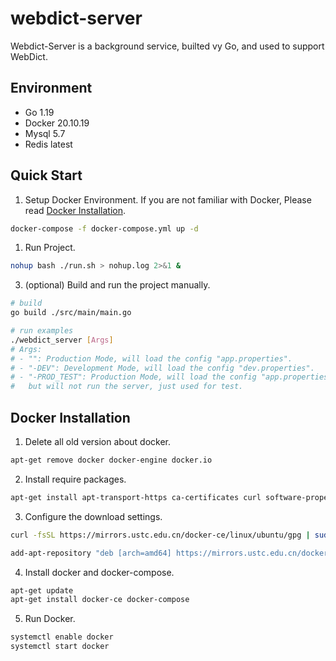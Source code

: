 # webdict-server

Webdict-Server is a background service, builted vy Go, and used to support WebDict.

## Environment

- Go 1.19
- Docker 20.10.19
- Mysql 5.7
- Redis latest

## Quick Start

1. Setup Docker Environment. If you are not familiar with Docker, Please read [Docker Installation](#Docker_Installation).

```sh
docker-compose -f docker-compose.yml up -d
```

1. Run Project.

```sh
nohup bash ./run.sh > nohup.log 2>&1 &
```

3. (optional) Build and run the project manually.

```sh
# build
go build ./src/main/main.go

# run examples
./webdict_server [Args]
# Args:
# - "": Production Mode, will load the config "app.properties".
# - "-DEV": Development Mode, will load the config "dev.properties".
# - "-PROD_TEST": Production Mode, will load the config "app.properties", 
#   but will not run the server, just used for test.
```

<a id="Docker_Installation"></a>
## Docker Installation

1. Delete all old version about docker.

```sh
apt-get remove docker docker-engine docker.io
```

2. Install require packages.

```sh
apt-get install apt-transport-https ca-certificates curl software-properties-common
```

3. Configure the download settings.

```sh
curl -fsSL https://mirrors.ustc.edu.cn/docker-ce/linux/ubuntu/gpg | sudo apt-key add -

add-apt-repository "deb [arch=amd64] https://mirrors.ustc.edu.cn/docker-ce/linux/ubuntu $(lsb_release -cs) stable"
```

4. Install docker and docker-compose.

```sh
apt-get update
apt-get install docker-ce docker-compose
```

5. Run Docker.

```sh
systemctl enable docker
systemctl start docker
```
